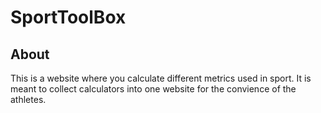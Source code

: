 # SportToolBox

## About
This is a website where you calculate different metrics used in sport. It is meant to collect calculators into one website for the convience of the athletes.
